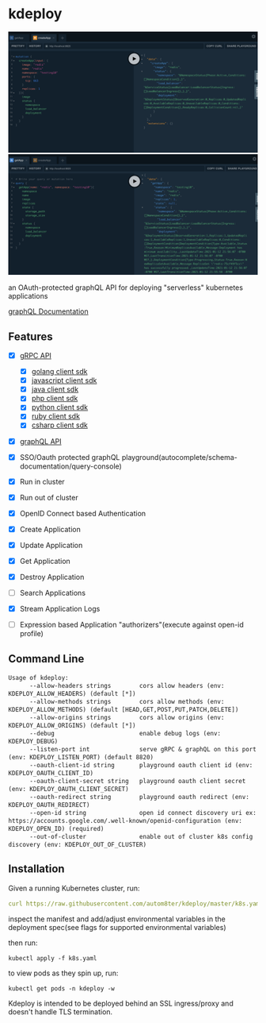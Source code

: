 # kdeploy

![create-redis](assets/create-redis.png)
![get-redis](assets/get-redis.png)

an OAuth-protected graphQL API for deploying "serverless" kubernetes applications

[graphQL Documentation](https://autom8ter.github.io/kdeploy/)

## Features

- [x] [gRPC API](kdeploy.proto)
    - [x] [golang client sdk](gen/grpc/go)
    - [x] [javascript client sdk](gen/grpc/js)
    - [x] [java client sdk](gen/grpc/java)
    - [x] [php client sdk](gen/grpc/php)
    - [x] [python client sdk](gen/grpc/python)
    - [x] [ruby client sdk](gen/grpc/ruby)
    - [x] [csharp client sdk](gen/grpc/csharp)
- [x] [graphQL API](schema.graphql)
- [x] SSO/Oauth protected graphQL playground(autocomplete/schema-documentation/query-console)
- [x] Run in cluster
- [x] Run out of cluster
- [x] OpenID Connect based Authentication
- [x] Create Application
- [x] Update Application
- [x] Get Application
- [x] Destroy Application
- [ ] Search Applications
- [x] Stream Application Logs
- [ ] Expression based Application "authorizers"(execute against open-id profile)


## Command Line

```
Usage of kdeploy:
      --allow-headers strings        cors allow headers (env: KDEPLOY_ALLOW_HEADERS) (default [*])
      --allow-methods strings        cors allow methods (env: KDEPLOY_ALLOW_METHODS) (default [HEAD,GET,POST,PUT,PATCH,DELETE])
      --allow-origins strings        cors allow origins (env: KDEPLOY_ALLOW_ORIGINS) (default [*])
      --debug                        enable debug logs (env: KDEPLOY_DEBUG)
      --listen-port int              serve gRPC & graphQL on this port (env: KDEPLOY_LISTEN_PORT) (default 8820)
      --oauth-client-id string       playground oauth client id (env: KDEPLOY_OAUTH_CLIENT_ID)
      --oauth-client-secret string   playground oauth client secret (env: KDEPLOY_OAUTH_CLIENT_SECRET)
      --oauth-redirect string        playground oauth redirect (env: KDEPLOY_OAUTH_REDIRECT)
      --open-id string               open id connect discovery uri ex: https://accounts.google.com/.well-known/openid-configuration (env: KDEPLOY_OPEN_ID) (required)
      --out-of-cluster               enable out of cluster k8s config discovery (env: KDEPLOY_OUT_OF_CLUSTER)

```

## Installation

Given a running Kubernetes cluster, run:

```yaml
curl https://raw.githubusercontent.com/autom8ter/kdeploy/master/k8s.yaml >> k8s.yaml
```

inspect the manifest and add/adjust environmental variables in the deployment spec(see flags for supported environmental variables)

then run:

    kubectl apply -f k8s.yaml

to view pods as they spin up, run:

    kubectl get pods -n kdeploy -w

Kdeploy is intended to be deployed behind an SSL ingress/proxy and doesn't handle TLS termination.
